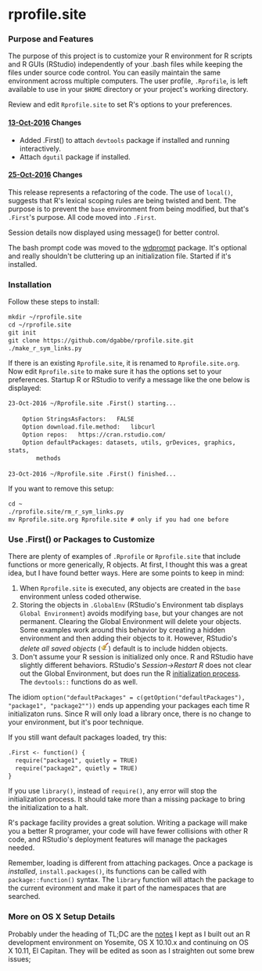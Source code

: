 # rprofile.site

### Purpose and Features

The purpose of this project is to customize your R environment for R scripts and
R GUIs (RStudio) independently of your .bash files while keeping the files under
source code control. You can easily maintain the same environment across
multiple computers. The user profile, `.Rprofile`, is left available to use in
your `$HOME` directory or your project's working directory.

Review and edit `Rprofile.site` to set R's options to your preferences.

#### [13-Oct-2016](https://github.com/dgabbe/rprofile.site/commit/fc9527e31c365bb7add527c1eb06b22d64977c55) Changes
* Added .First() to attach `devtools` package if installed and running interactively. 
* Attach `dgutil` package if installed.

#### [25-Oct-2016](https://github.com/dgabbe/rprofile.site/commit/c57cadcb14c5ec8eeecb0664fa2c304687860790) Changes
This release represents a refactoring of the code.  The use of `local()`, suggests that R's lexical scoping rules
are being twisted and bent.  The purpose is to prevent the `base` environment from being modified, but that's 
`.First`'s purpose.  All code moved into `.First`.

Session details now displayed using message() for better control.

The bash prompt code was moved to the [wdprompt](https://github.com/dgabbe/wdprompt/) package.  It's optional and really 
shouldn't be cluttering up an initialization file.  Started if it's installed.

### Installation

Follow these steps to install:
```
mkdir ~/rprofile.site
cd ~/rprofile.site
git init
git clone https://github.com/dgabbe/rprofile.site.git
./make_r_sym_links.py
```

If there is an existing `Rprofile.site`, it is renamed to `Rprofile.site.org`. Now edit `Rprofile.site` to make sure it has the options set to your preferences.  Startup R or RStudio to verify a message like the one below is displayed:
```
23-Oct-2016 ~/Rprofile.site .First() starting...

    Option StringsAsFactors:   FALSE 
    Option download.file.method:   libcurl 
    Option repos:   https://cran.rstudio.com/ 
    Option defaultPackages: datasets, utils, grDevices, graphics, stats,
        methods

23-Oct-2016 ~/Rprofile.site .First() finished...
```

If you want to remove this setup:

```
cd ~
./rprofile.site/rm_r_sym_links.py
mv Rprofile.site.org Rprofile.site # only if you had one before 
```

### Use .First() or Packages to Customize

There are plenty of examples of `.Rprofile` or `Rprofile.site` that 
include functions or more generically, R objects.  At first, I thought this was 
a great idea, but I have found better ways.  Here are some points to keep in mind:

1. When `Rprofile.site` is executed, any objects are created 
in the `base` environment unless coded otherwise.
2. Storing the objects in `.GlobalEnv` (RStudio's Environment tab displays
`Global Environment`) avoids modifying `base`, but your changes are not
permanent.  Clearing the Global Environment will delete your objects. Some
examples work around this behavior by creating a hidden environment and then
adding their objects to it.  However, RStudio's *delete all saved objects*
(![broom](./broom.png)) default is to include hidden objects.
3. Don't assume your R session is initialized only
once.  R and RStudio have slightly different behaviors.  RStudio's 
*Session->Restart R* does not clear out the Global Environment, but does run the
R [initialization 
process](https://stat.ethz.ch/R-manual/R-devel/library/base/html/Startup.html). 
The `devtools::` functions do as well.

The idiom `option("defaultPackages" =
c(getOption("defaultPackages"), "package1", "package2""))` ends up appending
your packages each time R initializaton runs.  Since R will only load a library
once, there is no change to your environment, but it's poor technique.

If you still want default packages loaded, try this:
```
.First <- function() {
  require("package1", quietly = TRUE)
  require("package2", quietly = TRUE)
}

```
If you use `library()`, instead of `require()`, any error will stop the initialization 
process.  It should take more than a missing package to bring the initialization
to a halt.

R's package facility provides a great solution. 
Writing a package will make you a better R programer, your code will have
fewer collisions with other R code, and RStudio's deployment features will manage
the packages needed.  

Remember, loading is different from attaching packages.  Once a
package is *installed*, `install.packages()`, its functions can be called with
`package::function()` syntax.  The `library` function will attach the package to
the current evironment and make it part of the namespaces that are searched.

### More on OS X Setup Details

Probably under the heading of TL;DC are the [notes](http://dgabbe.github.io/rprofile.site) I kept as I built out an R development environment on Yosemite, OS X 10.10.x and continuing on OS X 10.11, El Capitan.  They will be edited as soon as I straighten out some brew issues;
